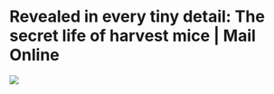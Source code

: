 <!--
id: 1292615520
link: http://tumblr.atmos.org/post/1292615520/revealed-in-every-tiny-detail-the-secret-life-of
slug: revealed-in-every-tiny-detail-the-secret-life-of
date: Mon Oct 11 2010 11:22:04 GMT-0700 (PDT)
publish: 2010-10-011
tags: 
title: Revealed in every tiny detail: The secret life of harvest mice | Mail Online
-->


Revealed in every tiny detail: The secret life of harvest mice | Mail Online
============================================================================

![](http://www.tumblr.com/photo/1280/atmos/1292615520/1/tumblr_la51osU8Ye1qz4sng)

